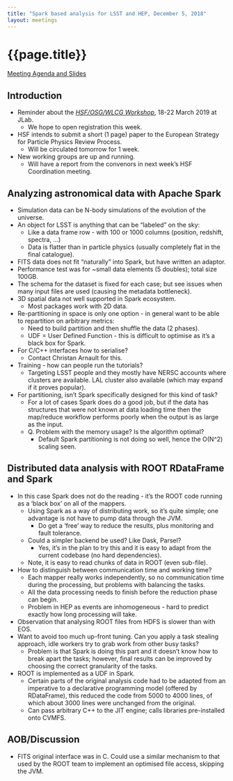 ```yaml
---
title: "Spark based analysis for LSST and HEP, December 5, 2018"
layout: meetings
---
```


# {{page.title}}

[Meeting Agenda and Slides](https://indico.cern.ch/event/754811/)

Introduction
------------
-   Reminder about the [*HSF/OSG/WLCG
    Workshop*](https://indico.cern.ch/event/759388/), 18-22 March 2019
    at JLab.
    -   We hope to open registration this week.
-   HSF intends to submit a short (1 page) paper to the European
    Strategy for Particle Physics Review Process.
    -   Will be circulated tomorrow for 1 week.
-   New working groups are up and running.
    -   Will have a report from the convenors in next week’s HSF
        Coordination meeting.

Analyzing astronomical data with Apache Spark
---------------------------------------------
-   Simulation data can be N-body simulations of the evolution of the
    universe.
-   An object for LSST is anything that can be “labeled” on the sky:
    -   Like a data frame row - with 100 or 1000 columns (position,
        redshift, spectra, …)
    -   Data is flatter than in particle physics (usually completely
        flat in the final catalogue).
-   FITS data does not fit “naturally” into Spark, but have written an adaptor.
-   Performance test was for \~small data elements (5 doubles); total
    size 100GB.
-   The schema for the dataset is fixed for each case; but see issues when
    many input files are used (causing the metadata bottleneck).
-   3D spatial data not well supported in Spark ecosystem.
    -   Most packages work with 2D data.
-   Re-partitioning in space is only one option - in general want to be
    able to repartition on arbitrary metrics:
    -   Need to build partition and then shuffle the data (2 phases).
    -   UDF = User Defined Function - this is difficult to optimise as
        it’s a black box for Spark.
-   For C/C++ interfaces how to serialise?
    -   Contact Christan Arnault for this.
-   Training - how can people run the tutorials?
    -   Targeting LSST people and they mostly have NERSC accounts where
        clusters are available. LAL cluster also available (which may
        expand if it proves popular).
-   For partitioning, isn’t Spark specifically designed for this kind of
    task?
    -   For a lot of cases Spark does do a good job, but if the data has
        structures that were not known at data loading time then the
        map/reduce workflow performs poorly when the output is as
        large as the input.
    -   Q. Problem with the memory usage? Is the algorithm optimal?
        - Default Spark partitioning is not doing so well, hence
          the O(N^2) scaling seen.

Distributed data analysis with ROOT RDataFrame and Spark
--------------------------------------------------------
-   In this case Spark does not do the reading - it’s the ROOT code
    running as a ‘black box’ on all of the mappers.
    -   Using Spark as a way of distributing work, so it’s quite simple;
        one advantage is not have to pump data through the JVM.
        -   Do get a ‘free’ way to reduce the results, plus monitoring
            and fault tolerance.
    -   Could a simpler backend be used? Like Dask, Parsel?
        -   Yes, it’s in the plan to try this and it is easy to adapt
             from the current codebase (no hard dependencies).
    -   Note, it is easy to read chunks of data in ROOT (even sub-file).
-   How to distinguish between communication time and working time?
    -   Each mapper really works independently, so no communication time
        during the processing, but problems with
        balancing the tasks.
    -   All the data processing needs to finish before the reduction
        phase can begin.
    -   Problem in HEP as events are inhomogeneous - hard to predict
        exactly how long processing will take.
-   Observation that analysing ROOT files from HDFS is slower than with
    EOS.
-   Want to avoid too much up-front tuning. Can you apply a task
    stealing approach, idle workers try to grab work from other busy
    tasks?
    -   Problem is that Spark is doing this part and it doesn’t know how to
        break apart the tasks; however, final results can be improved by
        choosing the correct granularity of the tasks.
-   ROOT is implemented as a UDF in Spark.
    -   Certain parts of the original analysis code had to be adapted from an
        imperative to a declarative programming model (offered by RDataFrame),
        this reduced the code from 5000 to 4000 lines, of which about 3000
        lines were unchanged from the original.
    -   Can pass arbitrary C++ to the JIT engine; calls libraries
        pre-installed onto CVMFS.

AOB/Discussion
--------------
-   FITS original interface was in C. Could use a similar mechanism to
    that used by the ROOT team to implement an optimised file access,
    skipping the JVM.
